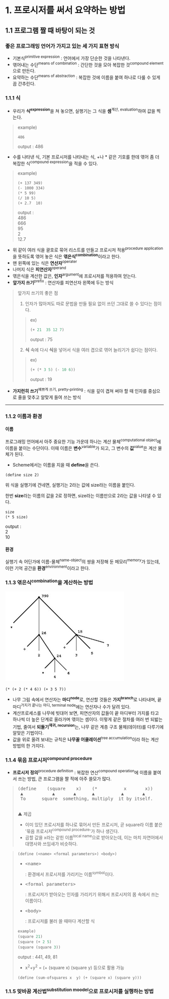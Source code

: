 # 1. 프로시저를 써서 요약하는 방법
## 1.1 프로그램 짤 때 바탕이 되는 것
### 좋은 프로그래밍 언어가 가지고 있는 세 가지 표현 방식
- 기본식<sup>primitive expression</sup> : 언어에서 가장 단순한 것을 나타낸다.
- 엮어내는 수단<sup>means of combination</sup> : 간단한 것을 모아 복잡한 것<sup>compound element</sup>으로 만든다.
- 요약하는 수단<sup>means of abstraction</sup> : 복잡한 것에 이름을 붙여 하나로 다룰 수 있게 끔 간추린다.
### 1.1.1 식
- 우리가 **식**<sup>**expression**</sup>을 쳐 놓으면, 실행기는 그 식을 **셈**<sup>계산, evaluation</sup>하여 값을 찍는다.
> example)
> ``` Lisp
> 486
> ```
> output : 486
- 수를 나타낸 식, 기본 프로시저를 나타내는 식, +나 * 같은 기호를 한데 엮어 좀 더 복잡한 식<sup>compound expression</sup>을 적을 수 있다.
> example)
> ``` Lisp
> (+ 137 349)
> (- 1000 334)
> (* 5 99)
> (/ 10 5)
> (+ 2.7  10)
> ```
> output : <br>486<br>666<br>95<br>2<br>12.7

- 위 같이 여러 식을 괄호로 묶어 리스트를 만들고 프로시저 적용<sup>procedure application</sup>을 뜻하도록 엮어 놓은 식은 **엮은식**<sup>**combination**</sup>이라고 한다.
- 맨 왼쪽에 있는 식은 **연산자**<sup>operater</sup>
- 나머지 식은 **피연산자**<sup>operand</sup>
- 엮은식을 계산한 값은, **인자**<sup>argument</sup>에 프로시저를 적용하여 얻는다.
- **앞가지 쓰기**<sup>prefix</sup> : 연산자를 피연산자 왼쪽에 두는 방식
> 앞가지 쓰기의 좋은 점
> 1. 인자가 많아져도 따로 문법을 만들 필요 없이 쓰던 그대로 쓸 수 있다는 점이다.
>> ex)
> > ```lisp
> > (+ 21  35 12 7)
> > ```
> > output : 75
> 2. **식** 속에 다시 **식**을 넣어서 식을 여러 겹으로 엮어 늘리기가 쉽다는 점이다.
> > ex)
> > ```lisp
> > (+ (* 3 5) (- 10 6))
> > ```
> > output : 19

- **가지런히 쓰기**<sup>예쁘게 쓰기, pretty-printing</sup> : 식을 깊이 겹쳐 써야 할 때 인자를 중심으로 줄을 맞추고 알맞게 들여 쓰는 방식
___
### 1.1.2 이름과 환경
#### 이름
  프로그래밍 언어에서 아주 중요한 기능 가운데 하나는 계산 물체<sup>computational object</sup>에 이름을 붙이는 수단이다. 이때 이름은 **변수**<sup>variable</sup>가 되고, 그 변수의 **값**<sup>value</sup>은 계산 물체가 된다.
  - Scheme에서는 이름을 지을 때 **define**을 쓴다.

```Lisp
(define size 2)
```
위 식을 실행기에 건네면, 실행기는 2라는 값에 size라는 이름을 붙인다.

한번 **size**라는 이름의 값을 2로 정하면, size라는 이름만으로 2라는 값을 나타낼 수 있다.
```Lisp
size
(* 5 size)
```
output : <br>2<br>10
#### 환경
실행기 속 어딘가에 이름-물체<sup>name-object</sup>의 쌍을 저장해 둔 메모리<sup>memory</sup>가 있는데, 이런 기억 공간을 **환경**<sup>environment</sup>이라고 한다.

### 1.1.3 엮은식<sup>combination</sup>을 계산하는 방법
![나무꼴 어큐뮬레이션](https://github.com/Insurget/TIL-Today_I_Learned-/blob/master/Structure%20and%20Interpretation%20of%20Computer%20Programs/1.%20%ED%94%84%EB%A1%9C%EC%8B%9C%EC%A0%80%EB%A5%BC%20%EC%8D%A8%EC%84%9C%20%EC%9A%94%EC%95%BD%ED%95%98%EB%8A%94%20%EB%B0%A9%EB%B2%95/tree%20accumulation.JPG?raw=true "tree accumulation")
```Lisp
(* (+ 2 (* 4 6)) (+ 3 5 7))
```
- 나무 그림 속에서 연산자는 **마디**<sup>**node**</sup>로, 연산할 것들은 **가지**<sup>**branch**</sup>로 나타내며, 끝 마디<sup>가지가 끝나는 마디, terminal node</sup>에는 연산자나 수가 달려 있다.
- 계산프로세스를 나무에 빗대어 보면, 피연산자의 값들이 끝 마디부터 가지를 타고 하나씩 더 높은 단계로 올라가며 엮이는 셈이다. 이렇게 같은 절차를 여러 번 되밟는 기법, 줄여서 **되돌기**<sup>**재귀, recursion**</sup>는, 나무 같은 계층 구조 물체(데이터)를 다루기에 알맞은 기법이다.
- 값을 위로 올려 보내는 규칙은 **나무꼴 어큘레이션**<sup>tree accumulation</sup>이라 하는 계산 방법의 한 가지다.

### 1.1.4 묶음 프로시저<sup>compound procedure</sup>
- **프로시저 정의**<sup>procedure definition</sup> : 복잡한 연산<sup>compound operation</sup>에 이름을 붙여서 쓰는 방법, 큰 프로그램을 짤 적에 아주 쓸모가 많다.
> <pre>
> (define    (square    x)    (*          x       x))
>  ▲           ▲       ▲      ▲          ▲       ▲
>  To      square  something, multiply  it by itself.
>  </pre>
>  
>  ▲ 제곱
 > -  이미 있던 프로시저를 하나로 묶어서 만든 프로시저, 곧 square라 이름 붙은 '묶음 프로시저<sup>compound procedure</sup>'가 하나 생긴다.
>  -  곱할 값을 x라는 같힌 이름<sup>local name</sup>으로 받아오는데, 이는 마치 자연어에서 대명사와 쓰임새가 비슷하다.

> ```Scheme
> (define (<name> <formal parameters>) <body>)
> ```
> - <xmp><name></xmp> : 환경에서 프로시저를 가리키는 이름<sup>symbol</sup>이다.
> - <xmp><formal parameters></xmp> : 프로시저가 받아오는 인자를 가리키기 위해서 프로시저의 몸 속에서 쓰는 이름이다.
> - <xmp><body></xmp> : 프로시저를 불러 쓸 때마다 계산할 식 </br>
> 
> ```Scheme
> example)
> (square 21)
> (square (+ 2 5)
> (square (square 3))
> ```
> output : 441, 49, 81</br>
> - x<sup>2</sup>+y<sup>2</sup> = (+ (square x) (square y) 등으로 활용 가능</br>
> ```scheme
> (define (sum-ofsquares x  y) (+ (square x) (square y)))
> ```

### 1.1.5 맞바꿈 계산법<sup>substitution moodel</sup>으로 프로시저를 실행하는 방법
